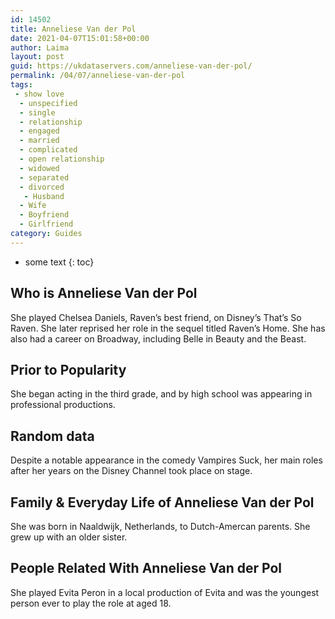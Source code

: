 ```yaml
---
id: 14502
title: Anneliese Van der Pol
date: 2021-04-07T15:01:58+00:00
author: Laima
layout: post
guid: https://ukdataservers.com/anneliese-van-der-pol/
permalink: /04/07/anneliese-van-der-pol
tags:
 - show love
  - unspecified
  - single
  - relationship
  - engaged
  - married
  - complicated
  - open relationship
  - widowed
  - separated
  - divorced
   - Husband
  - Wife
  - Boyfriend
  - Girlfriend
category: Guides
---
```


* some text
{: toc}


## Who is Anneliese Van der Pol
                  
                  
                  
She played Chelsea Daniels, Raven&#8217;s best friend, on Disney&#8217;s That&#8217;s So Raven. She later reprised her role in the sequel titled Raven&#8217;s Home. She has also had a career on Broadway, including Belle in Beauty and the Beast. 
                  
              
            
              
            
                
                
                
## Prior to Popularity
                  
                  
                  
She began acting in the third grade, and by high school was appearing in professional productions. 
                  
              
            
              
            
                
                
                
## Random data
                  
                  
                  
Despite a notable appearance in the comedy Vampires Suck, her main roles after her years on the Disney Channel took place on stage.
                  
              
            
              
            
                
                
                
## Family & Everyday Life of Anneliese Van der Pol
                  
                  
                  
She was born in Naaldwijk, Netherlands, to Dutch-Amercan parents. She grew up with an older sister.
                  
              
            
              
            
                
                
                
## People Related With Anneliese Van der Pol
                  
                  
                  
She played Evita Peron in a local production of Evita and was the youngest person ever to play the role at aged 18.
                  
              
            
              
            
                
              
            
              
              
            
            
              
            
          
          
          